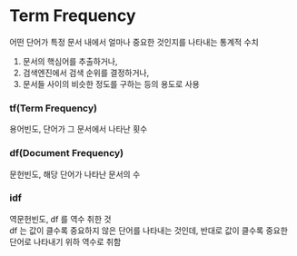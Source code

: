 # Term Frequency
어떤 단어가 특정 문서 내에서 얼마나 중요한 것인지를 나타내는 통계적 수치</br>
1. 문서의 핵심어를 추출하거나,
2. 검색엔진에서 검색 순위를 결정하거나,
3. 문서들 사이의 비슷한 정도를 구하는 등의 용도로 사용

### tf(Term Frequency)
용어빈도, 단어가 그 문서에서 나타난 횟수

### df(Document Frequency)
문헌빈도, 해당 단어가 나타난 문서의 수

### idf
역문헌빈도, df 를 역수 취한 것</br>
df 는 값이 클수록 중요하지 않은 단어를 나타내는 것인데, 반대로 값이 클수록 중요한 단어로 나타내기 위하 역수로 취함
